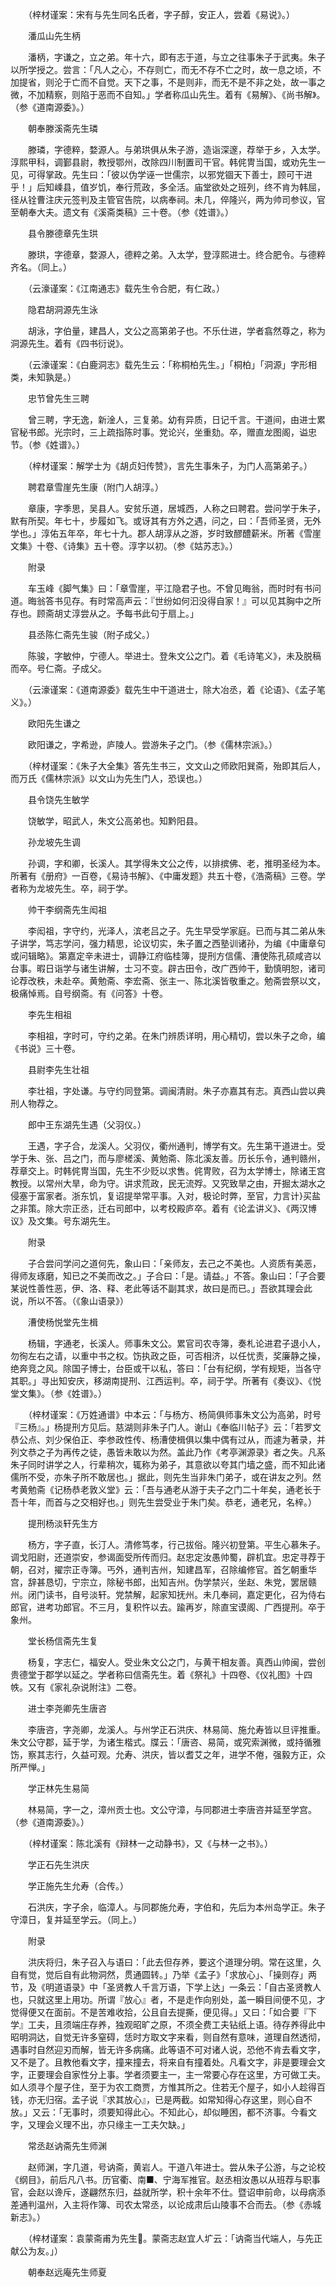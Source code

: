 <!-- { "loadSidebar": true } -->
　　（梓材谨案：宋有与先生同名氏者，字子醇，安正人，尝着《易说》。）

　　潘瓜山先生柄

　　潘柄，字谦之，立之弟。年十六，即有志于道，与立之往事朱子于武夷。朱子以所学授之。尝言：「凡人之心，不存则亡，而无不存不亡之时，故一息之顷，不加提省，则沦于亡而不自觉。天下之事，不是则非，而无不是不非之处，故一事之微，不加精察，则陷于恶而不自知。」学者称瓜山先生。着有《易解》、《尚书解》。（参《道南源委》。）

　　朝奉滕溪斋先生璘

　　滕璘，字德粹，婺源人。与弟珙俱从朱子游，造诣深邃，荐举于乡，入太学。淳熙甲科，调鄞县尉，教授鄂州，改除四川制置司干官。韩侂冑当国，或劝先生一见，可得掌政。先生曰：「彼以伪学诬一世儒宗，以邪党锢天下善士，顾可干进乎！」后知嵊县，值岁饥，奉行荒政，多全活。庙堂欲处之班列，终不肯为韩屈，径从铨曹注庆元签判及主管官告院，以病奉祠。未几，倅隆兴，两为帅司参议，官至朝奉大夫。遗文有《溪斋类稿》三十卷。（参《姓谱》。）

　　县令滕德章先生珙

　　滕珙，字德章，婺源人，德粹之弟。入太学，登淳熙进士。终合肥令。与德粹齐名。（同上。）

　　（云濠谨案：《江南通志》载先生令合肥，有仁政。）

　　隐君胡洞源先生泳

　　胡泳，字伯量，建昌人，文公之高第弟子也。不乐仕进，学者翕然尊之，称为洞源先生。着有《四书衍说》。

　　（云濠谨案：《白鹿洞志》载先生云：「称桐柏先生。」「桐柏」「洞源」字形相类，未知孰是。）

　　忠节曾先生三聘

　　曾三聘，字无逸，新淦人，三复弟。幼有异质，日记千言。干道间，由进士累官秘书郎。光宗时，三上疏指陈时事。党论兴，坐重劾。卒，赠直龙图阁，谥忠节。（参《姓谱》。）

　　（梓材谨案：解学士为《胡贞妇传赞》，言先生事朱子，为门人高第弟子。）

　　聘君章雪崖先生康（附门人胡淳。）

　　章康，字季思，吴县人。安贫乐道，居城西，人称之曰聘君。尝问学于朱子，默有所契。年七十，步履如飞。或讶其有方外之遇，问之，曰：「吾师圣贤，无外学也。」淳佑五年卒，年七十九。郡人胡淳从之游，岁时致醪醴薪米。所著《雪崖文集》十卷、《诗集》五十卷。淳字以初。（参《姑苏志》。）

　　附录

　　车玉峰《脚气集》曰：「章雪崖，平江隐君子也。不曾见晦翁，而时时有书问道。晦翁答书见存。有时常高声云：『世纷如何汩没得自家！』可以见其胸中之所存也。顾斋胡丈淳尝从之。予每书此句于扇上。」

　　县丞陈仁斋先生骏（附子成父。）

　　陈骏，字敏仲，宁德人。举进士。登朱文公之门。着《毛诗笔义》，未及脱稿而卒。号仁斋。子成父。

　　（云濠谨案：《道南源委》载先生中干道进士，除大冶丞，着《论语》、《孟子笔义》。）

　　欧阳先生谦之

　　欧阳谦之，字希逊，庐陵人。尝游朱子之门。（参《儒林宗派》。）

　　（梓材谨案：《朱子大全集》答先生书三，文文山之师欧阳巽斋，殆即其后人，而万氏《儒林宗派》以文山为先生门人，恐误也。）

　　县令饶先生敏学

　　饶敏学，昭武人，朱文公高弟也。知黔阳县。

　　孙龙坡先生调

　　孙调，字和卿，长溪人。其学得朱文公之传，以排摈佛、老，推明圣经为本。所著有《册府》一百卷，《易诗书解》、《中庸发题》共五十卷，《浩斋稿》三卷。学者称为龙坡先生。卒，祠于学。

　　帅干李纲斋先生闳祖

　　李闳祖，字守约，光泽人，滨老吕之子。先生早受学家庭。已而与其二弟从朱子讲学，笃志学问，强力精思，论议切实，朱子置之西塾训诸孙，为编《中庸章句或问辑略》。第嘉定辛未进士，调静江府临桂簿，提刑方信儒、漕使陈孔硕咸咨以台事。暇日诣学与诸生讲解，士习不变。辟古田令，改广西帅干，勤慎明恕，诸司论荐改秩，未赴卒。黄勉斋、李宏斋、张主一、陈北溪皆敬重之。勉斋尝祭以文，极痛悼焉。自号纲斋。有《问答》十卷。

　　李先生相祖

　　李相祖，字时可，守约之弟。在朱门辨质详明，用心精切，尝以朱子之命，编《书说》三十卷。

　　县尉李先生壮祖

　　李壮祖，字处谦。与守约同登第。调闽清尉。朱子亦嘉其有志。真西山尝以典刑人物荐之。

　　郎中王东湖先生遇（父羽仪。）

　　王遇，字子合，龙溪人。父羽仪，衢州通判，博学有文。先生第干道进士。受学于朱、张、吕之门，而与廖槎溪、黄勉斋、陈北溪友善。历长乐令，通判赣州，荐章交上。时韩侂冑当国，先生不少贬以求售。侂冑败，召为太学博士，除诸王宫教授。以常州大旱，命为守。讲求荒政，民无流殍。又究致旱之由，开掘太湖水之侵塞于富家者。浙东饥，复诏提举常平事。入对，极论时弊，至官，力言计买盐之非策。除大宗正丞，迁右司郎中，以考校殿庐卒。着有《论孟讲义》、《两汉博议》及文集。号东湖先生。

　　附录

　　子合尝问学问之道何先，象山曰：「亲师友，去己之不美也。人资质有美恶，得师友琢磨，知已之不美而改之。」子合曰：「是。请益。」不答。象山曰：「子合要某说性善性恶，伊、洛、释、老此等话不副其求，故曰是而已。」吾欲其理会此说，所以不答。（《象山语录》）

　　漕使杨悦堂先生楫

　　杨辑，字通老，长溪人。师事朱文公。累官司农寺簿，奏札论进君子退小人，勿徇左右之请，以重中书之权。饬执政之臣，可否相济，以任忧责，奖廉静之操，绝奔竞之风。除国子博士，台臣或干以私，答曰：「台有纪纲，学有规矩，当各守其职。」寻出知安庆，移湖南提刑、江西运判。卒，祠于学。所著有《奏议》、《悦堂文集》。（参《姓谱》。）

　　（梓材谨案：《万姓通谱》中本云：「与杨方、杨简俱师事朱文公为高弟，时号『三杨』。」杨提刑方见后。慈湖则非朱子门人。谢山《奉临川帖子》云：「若罗文恭公点、刘少保伯正、李参政性传、杨漕使楫俱以集中偶有过从，而遽为著录，并列文恭之子为再传之徒，愚皆未敢以为然。盖此乃作《考亭渊源录》者之失。凡系朱子同时讲学之人，行辈稍次，辄称为弟子，其意欲以夸其门墙之盛，而不知此诸儒所不受，亦朱子所不敢居也。」据此，则先生当非朱门弟子，或在讲友之列。然考黄勉斋《记杨恭老敦义堂》云：「吾与通老从游于夫子之门二十年矣，通老长于吾十年，而首与之交相好也。」则先生尝受业于朱门矣。恭老，通老兄，名梓。）

　　提刑杨淡轩先生方

　　杨方，字子直，长汀人。清修笃孝，行己拔俗。隆兴初登第。平生心慕朱子。调戈阳尉，还道崇安，参谒面受所传而归。赵忠定汝愚帅蜀，辟机宜。忠定寻荐于朝，召对，擢宗正寺簿。丐外，通判吉州，知建昌军，召除编修官。首乞朝重华宫，辞甚恳切，宁宗立，除秘书郎，出知吉州。伪学禁兴，坐赵、朱党，罢居赣州。闭门读书，自号淡轩。党禁解，起家知抚州。未几奉祠，嘉定更化，召为侍右郎官，进考功郎官。不三月，复积忤以去。踰再岁，除直宝谟阁、广西提刑。卒于象州。

　　堂长杨信斋先生复

　　杨复，字志仁，福安人。受业朱文公之门，与黄干相友善。真西山帅闽，尝创贵德堂于郡学以延之。学者称曰信斋先生。着《祭礼》十四卷、《仪礼图》十四帙。又有《家礼杂说附注》二卷。

　　进士李尧卿先生唐咨

　　李唐咨，字尧卿，龙溪人。与州学正石洪庆、林易简、施允寿皆以旦评推重。朱文公守郡，延于学，为诸生楷式。牒云：「唐咨、易简，或究索渊微，或持循雅饬，察其志行，久益可观。允寿、洪庆，皆以耆艾之年，进学不倦，强毅方正，众所严惮。」

　　学正林先生易简

　　林易简，字一之，漳州贡士也。文公守漳，与同郡进士李唐咨并延至学宫。（参《道南源委》。）

　　（梓材谨案：陈北溪有《辩林一之动静书》，又《与林一之书》。）

　　学正石先生洪庆

　　学正施先生允寿（合传。）

　　石洪庆，字子余，临漳人。与同郡施允寿，字伯和，先后为本州岛学正。朱子守漳日，复并延至学云。（同上。）

　　附录

　　洪庆将归，朱子召入与语曰：「此去但存养，要这个道理分明。常在这里，久自有觉，觉后自有此物洞然，贯通圆转。」乃举《孟子》「求放心」、「操则存」两节，及《明道语录》中「圣贤教人千言万语，下学上达」一条云：「自古圣贤教人也，只就这里上用功。所谓『放心』者，不是走作向别处，盖一瞬目间便不见，才觉得便又在面前。不是苦难收拾，公且自去提撕，便见得。」又曰：「如合要『下学』工夫，且须端庄存养，独观昭旷之原，不须全费工夫钻纸上语。待存养得此中昭明洞达，自觉无许多窒碍，恁时方取文字来看，则自然有意味，道理自然透彻，遇事时自然迎刃而解，皆无许多病痛。此等语不可对诸人说，恐他不肯去看文字，又不是了。且教他看文字，撞来撞去，将来自有撞着处。凡看文字，非是要理会文字，正要理会自家性分上事。学者须要主一，主一常要心存在这里，方可做工夫。如人须寻个屋子住，至于为农工商贾，方惟其所之。住若无个屋子，如小人趁得百钱，亦无归宿。孟子说『求其放心』，已是两截。如常知得心存这里，则心自不放。」又云：「无事时，须要知得此心。不知此心，却似睡困，都不济事。今看文字，又理会义理不出，亦只缘主一工夫欠缺。」

　　常丞赵讷斋先生师渊

　　赵师渊，字几道，号讷斋，黄岩人。干道八年进士。尝从朱子公游，与之论校《纲目》，前后凡八书。历官衢、南■、宁海军推官。赵丞相汝愚以从班荐与职事官，会赵以谗斥，遂翩然东归，益就所学，积十余年不仕。暨诏申前命，以母病添差通判温州，入主将作簿、司农太常丞，以论成肃后山陵事不合而去。（参《赤城新志》。）

　　（梓材谨案：袁蒙斋甫为先生。蒙斋志赵宜人圹云：「讷斋当代端人，与先正献公为友。」）

　　朝奉赵远庵先生师夏

